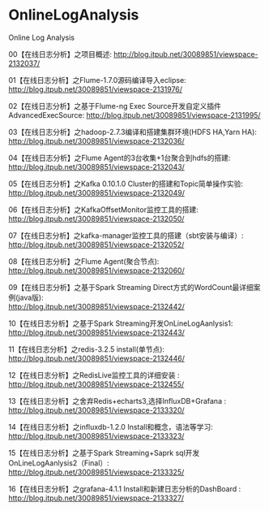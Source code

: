 # OnlineLogAnalysis
Online Log Analysis

00【在线日志分析】之项目概述:
http://blog.itpub.net/30089851/viewspace-2132037/

01【在线日志分析】之Flume-1.7.0源码编译导入eclipse:
http://blog.itpub.net/30089851/viewspace-2131976/

02【在线日志分析】之基于Flume-ng Exec Source开发自定义插件AdvancedExecSource:
http://blog.itpub.net/30089851/viewspace-2131995/

03【在线日志分析】之hadoop-2.7.3编译和搭建集群环境(HDFS HA,Yarn HA):
http://blog.itpub.net/30089851/viewspace-2132036/

04【在线日志分析】之Flume Agent的3台收集+1台聚合到hdfs的搭建:
http://blog.itpub.net/30089851/viewspace-2132043/

05【在线日志分析】之Kafka 0.10.1.0 Cluster的搭建和Topic简单操作实验:
http://blog.itpub.net/30089851/viewspace-2132049/

06【在线日志分析】之KafkaOffsetMonitor监控工具的搭建:
http://blog.itpub.net/30089851/viewspace-2132050/

07【在线日志分析】之kafka-manager监控工具的搭建（sbt安装与编译）:	 
http://blog.itpub.net/30089851/viewspace-2132052/

08【在线日志分析】之Flume Agent(聚合节点):
http://blog.itpub.net/30089851/viewspace-2132060/

09【在线日志分析】之基于Spark Streaming Direct方式的WordCount最详细案例(java版):	 
http://blog.itpub.net/30089851/viewspace-2132442/

10【在线日志分析】之基于Spark Streaming开发OnLineLogAanlysis1:
http://blog.itpub.net/30089851/viewspace-2132443/

11【在线日志分析】之redis-3.2.5 install(单节点):
http://blog.itpub.net/30089851/viewspace-2132446/

12【在线日志分析】之RedisLive监控工具的详细安装 : 
http://blog.itpub.net/30089851/viewspace-2132455/

13【在线日志分析】之舍弃Redis+echarts3,选择InfluxDB+Grafana :
http://blog.itpub.net/30089851/viewspace-2133320/

14【在线日志分析】之influxdb-1.2.0 Install和概念，语法等学习:
http://blog.itpub.net/30089851/viewspace-2133323/

15【在线日志分析】之基于Spark Streaming+Saprk sql开发OnLineLogAanlysis2（Final）:	 
http://blog.itpub.net/30089851/viewspace-2133325/

16【在线日志分析】之grafana-4.1.1 Install和新建日志分析的DashBoard :
http://blog.itpub.net/30089851/viewspace-2133327/


